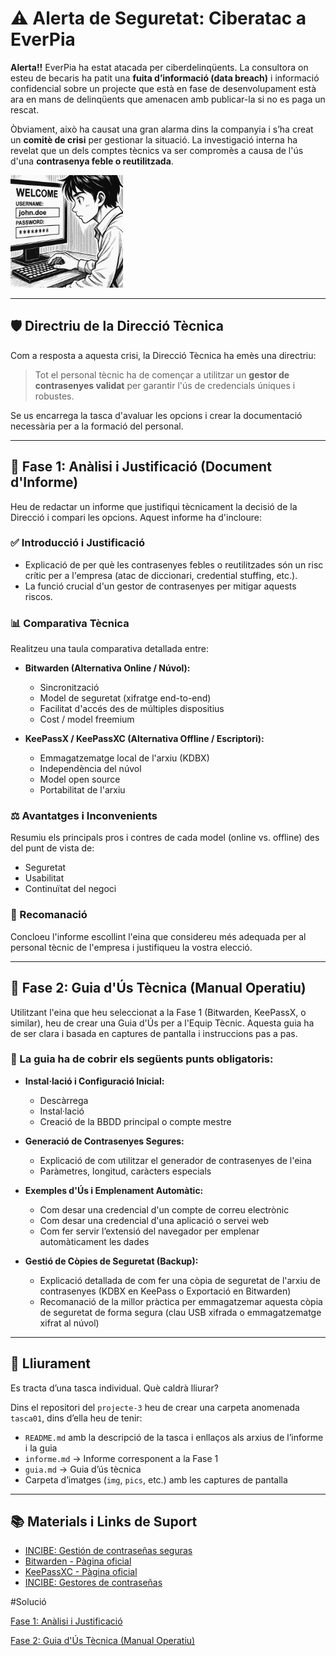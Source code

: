 # ⚠️ Alerta de Seguretat: Ciberatac a EverPia

**Alerta!!** EverPia ha estat atacada per ciberdelinqüents. La consultora on esteu de becaris ha patit una **fuita d’informació (data breach)** i informació confidencial sobre un projecte que està en fase de desenvolupament està ara en mans de delinqüents que amenacen amb publicar-la si no es paga un rescat.

Òbviament, això ha causat una gran alarma dins la companyia i s’ha creat un **comitè de crisi** per gestionar la situació. La investigació interna ha revelat que un dels comptes tècnics va ser compromès a causa de l'ús d'una **contrasenya feble o reutilitzada**.

![ujjuuj](img.png)

---

## 🛡️ Directriu de la Direcció Tècnica

Com a resposta a aquesta crisi, la Direcció Tècnica ha emès una directriu:

> Tot el personal tècnic ha de començar a utilitzar un **gestor de contrasenyes validat** per garantir l'ús de credencials úniques i robustes.

Se us encarrega la tasca d'avaluar les opcions i crear la documentació necessària per a la formació del personal.

---

## 📄 Fase 1: Anàlisi i Justificació (Document d'Informe)

Heu de redactar un informe que justifiqui tècnicament la decisió de la Direcció i compari les opcions. Aquest informe ha d'incloure:

### ✅ Introducció i Justificació

- Explicació de per què les contrasenyes febles o reutilitzades són un risc crític per a l'empresa (atac de diccionari, credential stuffing, etc.).
- La funció crucial d'un gestor de contrasenyes per mitigar aquests riscos.

### 📊 Comparativa Tècnica

Realitzeu una taula comparativa detallada entre:

- **Bitwarden (Alternativa Online / Núvol):**
  - Sincronització
  - Model de seguretat (xifratge end-to-end)
  - Facilitat d'accés des de múltiples dispositius
  - Cost / model freemium

- **KeePassX / KeePassXC (Alternativa Offline / Escriptori):**
  - Emmagatzematge local de l'arxiu (KDBX)
  - Independència del núvol
  - Model open source
  - Portabilitat de l'arxiu

### ⚖️ Avantatges i Inconvenients

Resumiu els principals pros i contres de cada model (online vs. offline) des del punt de vista de:

- Seguretat
- Usabilitat
- Continuïtat del negoci

### 📝 Recomanació

Concloeu l'informe escollint l'eina que considereu més adequada per al personal tècnic de l'empresa i justifiqueu la vostra elecció.

---

## 🧰 Fase 2: Guia d'Ús Tècnica (Manual Operatiu)

Utilitzant l'eina que heu seleccionat a la Fase 1 (Bitwarden, KeePassX, o similar), heu de crear una Guia d'Ús per a l'Equip Tècnic. Aquesta guia ha de ser clara i basada en captures de pantalla i instruccions pas a pas.

### 🔧 La guia ha de cobrir els següents punts obligatoris:

- **Instal·lació i Configuració Inicial:**
  - Descàrrega
  - Instal·lació
  - Creació de la BBDD principal o compte mestre

- **Generació de Contrasenyes Segures:**
  - Explicació de com utilitzar el generador de contrasenyes de l'eina
  - Paràmetres, longitud, caràcters especials

- **Exemples d'Ús i Emplenament Automàtic:**
  - Com desar una credencial d'un compte de correu electrònic
  - Com desar una credencial d'una aplicació o servei web
  - Com fer servir l’extensió del navegador per emplenar automàticament les dades

- **Gestió de Còpies de Seguretat (Backup):**
  - Explicació detallada de com fer una còpia de seguretat de l'arxiu de contrasenyes (KDBX en KeePass o Exportació en Bitwarden)
  - Recomanació de la millor pràctica per emmagatzemar aquesta còpia de seguretat de forma segura (clau USB xifrada o emmagatzematge xifrat al núvol)

---

## 📁 Lliurament

Es tracta d’una tasca individual. Què caldrà lliurar?

Dins el repositori del `projecte-3` heu de crear una carpeta anomenada `tasca01`, dins d’ella heu de tenir:

- `README.md` amb la descripció de la tasca i enllaços als arxius de l’informe i la guia
- `informe.md` → Informe corresponent a la Fase 1
- `guia.md` → Guia d’ús tècnica
- Carpeta d’imatges (`img`, `pics`, etc.) amb les captures de pantalla

---

## 📚 Materials i Links de Suport

- [INCIBE: Gestión de contraseñas seguras](https://www.incibe.es/protege-tu-empresa/blog/gestion-contrasenas-seguras)
- [Bitwarden - Pàgina oficial](https://bitwarden.com)
- [KeePassXC - Pàgina oficial](https://keepassxc.org)
- [INCIBE: Gestores de contraseñas](https://www.incibe.es/protege-tu-empresa/blog/gestores-contrasenas)


#Solució

[Fase 1: Anàlisi i Justificació](/Tasca01/informe.md)

[Fase 2: Guia d'Ús Tècnica (Manual Operatiu)](/Tasca01/Guia.md)

